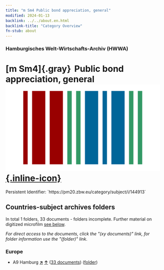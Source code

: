 ```yaml
---
title: "m Sm4 Public bond appreciation, general"
modified: 2024-01-13
backlink: ../../about.en.html
backlink-title: "Category Overview"
fn-stub: about
---
```


### Hamburgisches Welt-Wirtschafts-Archiv (HWWA)

# [m Sm4]{.gray}&#8201; Public bond appreciation, general &#160; [![Wikidata](/images/Wikidata-logo.svg "Wikidata"){.inline-icon}](http://www.wikidata.org/entity/Q104700258)

<div class="hint">Persistent Identifier: `https://pm20.zbw.eu/category/subject/i/144913`</div>







## Countries-subject archives folders







In total 1 folders, 33 documents - folders incomplete. Further material on digitized microfilm [see below](#filmsections).

_For direct access to the documents, click the "(xy documents)" link, for folder information use the "(folder)" link._



### Europe

- A9 Hamburg [**&nearr;**](../../../geo/i/140905/about.en.html "Hamburg (all folders)") [**&uarr;**](../../../geo/about.en.html#A9 "Country category system") (<a href="https://pm20.zbw.eu/iiifview/folder/sh/140905,144913" title="about: Hamburg : Public bond appreciation, general" target="_blank">33 documents</a>) ([folder](../../../../folder/sh/1409xx/140905/1449xx/144913/about.en.html))



<a id="filmsections" />













